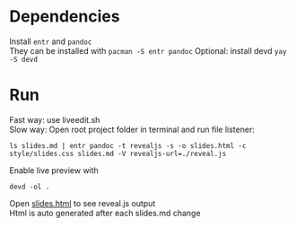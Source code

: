 # Dependencies
Install `entr` and `pandoc`  
They can be installed with `pacman -S entr pandoc`
Optional: install devd
`yay -S devd`    
# Run
Fast way: use liveedit.sh  
Slow way:
Open root project folder in terminal and run file listener:
```
ls slides.md | entr pandoc -t revealjs -s -o slides.html -c style/slides.css slides.md -V revealjs-url=./reveal.js
```
Enable live preview with
```
devd -ol .
```
Open [slides.html](slides.html) to see reveal.js output  
Html is auto generated after each slides.md change
